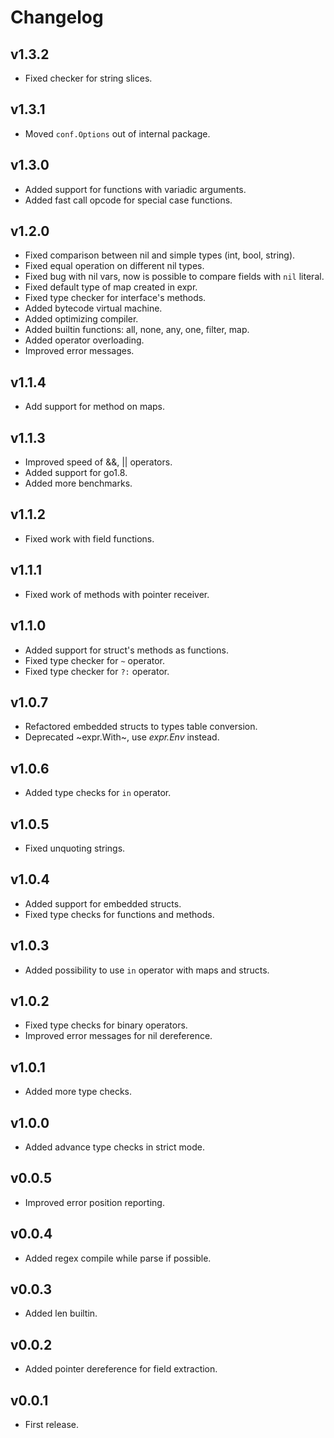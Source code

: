 # Changelog

## v1.3.2
* Fixed checker for string slices.

## v1.3.1
* Moved `conf.Options` out of internal package.

## v1.3.0

* Added support for functions with variadic arguments.
* Added fast call opcode for special case functions.

## v1.2.0
* Fixed comparison between nil and simple types (int, bool, string).
* Fixed equal operation on different nil types.
* Fixed bug with nil vars, now is possible to compare fields with `nil` literal.
* Fixed default type of map created in expr.
* Fixed type checker for interface's methods.
* Added bytecode virtual machine.
* Added optimizing compiler.
* Added builtin functions: all, none, any, one, filter, map.
* Added operator overloading.
* Improved error messages.

## v1.1.4
* Add support for method on maps.

## v1.1.3
* Improved speed of &&, || operators.
* Added support for go1.8.
* Added more benchmarks.

## v1.1.2
* Fixed work with field functions.

## v1.1.1
* Fixed work of methods with pointer receiver.

## v1.1.0
* Added support for struct's methods as functions.
* Fixed type checker for `~` operator.
* Fixed type checker for `?:` operator.

## v1.0.7
* Refactored embedded structs to types table conversion.
* Deprecated ~expr.With~, use _expr.Env_ instead.

## v1.0.6
* Added type checks for `in` operator.

## v1.0.5
* Fixed unquoting strings.

## v1.0.4
* Added support for embedded structs.
* Fixed type checks for functions and methods.

## v1.0.3
* Added possibility to use `in` operator with maps and structs.

## v1.0.2
* Fixed type checks for binary operators.
* Improved error messages for nil dereference.

## v1.0.1
* Added more type checks.

## v1.0.0
* Added advance type checks in strict mode.

## v0.0.5
* Improved error position reporting.

## v0.0.4
* Added regex compile while parse if possible.

## v0.0.3
* Added len builtin.

## v0.0.2
* Added pointer dereference for field extraction.

## v0.0.1
* First release.
